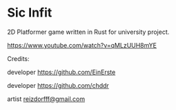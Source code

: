 # Sic Infit

2D Platformer game written in Rust for university project.

https://www.youtube.com/watch?v=qMLzUUH8mYE

Credits:

  developer https://github.com/EinErste

  developer https://github.com/chddr
  
  artist    reizdorfff@gmail.com
